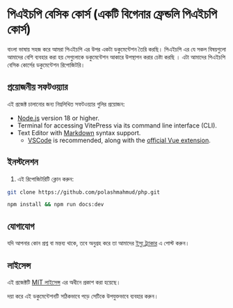 # পিএইচপি বেসিক কোর্স (একটি বিগেনার ফ্রেন্ডলি পিএইচপি কোর্স)

বাংলা ভাষায় সহজ করে আমরা পিএইচপি এর উপর একটা ডকুমেন্টেশন তৈরি করছি। পিএইচপি এর যে সকল বিষয়গুলো আমাদের বেশি ব‍্যবহার করা হয় সেগুলোকে ডকুমেন্টেশন আকারে উপস্থাপন করার চেষ্টা করছি । এটা আমাদের পিএইচপি বেসিক কোর্সের ডকুমেন্টেশন রিপোজিটরি।


## প্রয়োজনীয় সফটওয়্যার

এই প্রজেক্ট চালানোর জন্য নিম্নলিখিত সফটওয়্যার গুলির প্রয়োজন:

-   [Node.js](https://nodejs.org/)  version 18 or higher.
-   Terminal for accessing VitePress via its command line interface (CLI).
-   Text Editor with  [Markdown](https://en.wikipedia.org/wiki/Markdown)  syntax support.
    -   [VSCode](https://code.visualstudio.com/)  is recommended, along with the  [official Vue extension](https://marketplace.visualstudio.com/items?itemName=Vue.volar).

## ইনস্টলেশন

1. এই রিপোজিটরিটি ক্লোন করুন:

```bash
git clone https://github.com/polashmahmud/php.git
```

```bash
npm install && npm run docs:dev
```

## যোগাযোগ

যদি আপনার কোন প্রশ্ন বা মন্তব্য থাকে, তবে অনুগ্রহ করে তা আমাদের [ইস্যু ট্র্যাকার](https://github.com/polashmahmud/php/issues) এ পোস্ট করুন।

## লাইসেন্স

এই প্রজেক্টটি [MIT লাইসেন্স](https://chat.openai.com/c/LICENSE) এর অধীনে প্রকাশ করা হয়েছে।

দয়া করে এই ডকুমেন্টেশনটি সঠিকভাবে পড়ে সেটিকে উপযুক্তভাবে ব্যবহার করুন।
